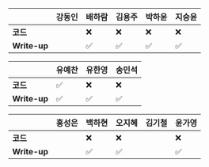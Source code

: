 |              | 강동인 | 배하람 | 김용주 | 박하윤 | 지승윤 |
| ------------ | ------ | ------ | ------ | ------ | ------|
| **코드**     ||:x:| :x: |   :x:      |      :x:   |
| **Write-up** ||:white_check_mark:| :white_check_mark: | :white_check_mark:       |   :white_check_mark:      |

| 				| 유예찬 | 유한영 | 송민석 |
| ------------  | ------ | ------ | ------ |
| **코드** 	   |:white_check_mark:|:x: 		 |:x:|
| **Write-up** |:white_check_mark:|:white_check_mark:		  |:white_check_mark:|

|              | 홍성은 | 백하현 | 오지혜 | 김기철 | 윤가영 |
| ------------ | ------ | ------ | ------ | ------ | ------------ |
| **코드**     ||:x:| :x: |        | :x: |
| **Write-up** ||:white_check_mark:| :white_check_mark: |        | :white_check_mark: |

